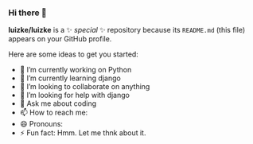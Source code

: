 ### Hi there 👋


**luizke/luizke** is a ✨ _special_ ✨ repository because its `README.md` (this file) appears on your GitHub profile.

Here are some ideas to get you started:

- 🔭 I’m currently working on Python 
- 🌱 I’m currently learning django
- 👯 I’m looking to collaborate on anything
- 🤔 I’m looking for help with django
- 💬 Ask me about coding
- 📫 How to reach me: 
- 😄 Pronouns: 
- ⚡ Fun fact: Hmm. Let me thnk about it.
